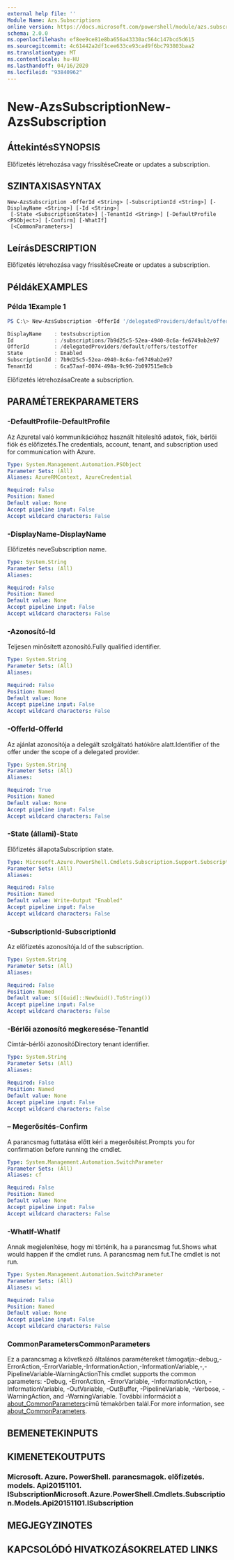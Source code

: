 ```yaml
---
external help file: ''
Module Name: Azs.Subscriptions
online version: https://docs.microsoft.com/powershell/module/azs.subscription/new-azssubscription
schema: 2.0.0
ms.openlocfilehash: ef8ee9ce81e8ba656a43330ac564c147bcd5d615
ms.sourcegitcommit: 4c61442a2df1cee633ce93cad9f6bc793803baa2
ms.translationtype: MT
ms.contentlocale: hu-HU
ms.lasthandoff: 04/16/2020
ms.locfileid: "93840962"
---
```

# <span data-ttu-id="d07ee-101">New-AzsSubscription</span><span class="sxs-lookup"><span data-stu-id="d07ee-101">New-AzsSubscription</span></span>

## <span data-ttu-id="d07ee-102">Áttekintés</span><span class="sxs-lookup"><span data-stu-id="d07ee-102">SYNOPSIS</span></span>
<span data-ttu-id="d07ee-103">Előfizetés létrehozása vagy frissítése</span><span class="sxs-lookup"><span data-stu-id="d07ee-103">Create or updates a subscription.</span></span>

## <span data-ttu-id="d07ee-104">SZINTAXISA</span><span class="sxs-lookup"><span data-stu-id="d07ee-104">SYNTAX</span></span>

```
New-AzsSubscription -OfferId <String> [-SubscriptionId <String>] [-DisplayName <String>] [-Id <String>]
 [-State <SubscriptionState>] [-TenantId <String>] [-DefaultProfile <PSObject>] [-Confirm] [-WhatIf]
 [<CommonParameters>]
```

## <span data-ttu-id="d07ee-105">Leírás</span><span class="sxs-lookup"><span data-stu-id="d07ee-105">DESCRIPTION</span></span>
<span data-ttu-id="d07ee-106">Előfizetés létrehozása vagy frissítése</span><span class="sxs-lookup"><span data-stu-id="d07ee-106">Create or updates a subscription.</span></span>

## <span data-ttu-id="d07ee-107">Példák</span><span class="sxs-lookup"><span data-stu-id="d07ee-107">EXAMPLES</span></span>

### <span data-ttu-id="d07ee-108">Példa 1</span><span class="sxs-lookup"><span data-stu-id="d07ee-108">Example 1</span></span>
```powershell
PS C:\> New-AzsSubscription -OfferId '/delegatedProviders/default/offers/testoffer' -DisplayName 'testsubscription' | fl *

DisplayName    : testsubscription
Id             : /subscriptions/7b9d25c5-52ea-4940-8c6a-fe6749ab2e97
OfferId        : /delegatedProviders/default/offers/testoffer
State          : Enabled
SubscriptionId : 7b9d25c5-52ea-4940-8c6a-fe6749ab2e97
TenantId       : 6ca57aaf-0074-498a-9c96-2b097515e8cb
```

<span data-ttu-id="d07ee-109">Előfizetés létrehozása</span><span class="sxs-lookup"><span data-stu-id="d07ee-109">Create a subscription.</span></span>

## <span data-ttu-id="d07ee-110">PARAMÉTEREK</span><span class="sxs-lookup"><span data-stu-id="d07ee-110">PARAMETERS</span></span>

### <span data-ttu-id="d07ee-111">-DefaultProfile</span><span class="sxs-lookup"><span data-stu-id="d07ee-111">-DefaultProfile</span></span>
<span data-ttu-id="d07ee-112">Az Azuretal való kommunikációhoz használt hitelesítő adatok, fiók, bérlői fiók és előfizetés.</span><span class="sxs-lookup"><span data-stu-id="d07ee-112">The credentials, account, tenant, and subscription used for communication with Azure.</span></span>

```yaml
Type: System.Management.Automation.PSObject
Parameter Sets: (All)
Aliases: AzureRMContext, AzureCredential

Required: False
Position: Named
Default value: None
Accept pipeline input: False
Accept wildcard characters: False

```

### <span data-ttu-id="d07ee-113">-DisplayName</span><span class="sxs-lookup"><span data-stu-id="d07ee-113">-DisplayName</span></span>
<span data-ttu-id="d07ee-114">Előfizetés neve</span><span class="sxs-lookup"><span data-stu-id="d07ee-114">Subscription name.</span></span>

```yaml
Type: System.String
Parameter Sets: (All)
Aliases:

Required: False
Position: Named
Default value: None
Accept pipeline input: False
Accept wildcard characters: False

```

### <span data-ttu-id="d07ee-115">-Azonosító</span><span class="sxs-lookup"><span data-stu-id="d07ee-115">-Id</span></span>
<span data-ttu-id="d07ee-116">Teljesen minősített azonosító.</span><span class="sxs-lookup"><span data-stu-id="d07ee-116">Fully qualified identifier.</span></span>

```yaml
Type: System.String
Parameter Sets: (All)
Aliases:

Required: False
Position: Named
Default value: None
Accept pipeline input: False
Accept wildcard characters: False

```

### <span data-ttu-id="d07ee-117">-OfferId</span><span class="sxs-lookup"><span data-stu-id="d07ee-117">-OfferId</span></span>
<span data-ttu-id="d07ee-118">Az ajánlat azonosítója a delegált szolgáltató hatóköre alatt.</span><span class="sxs-lookup"><span data-stu-id="d07ee-118">Identifier of the offer under the scope of a delegated provider.</span></span>

```yaml
Type: System.String
Parameter Sets: (All)
Aliases:

Required: True
Position: Named
Default value: None
Accept pipeline input: False
Accept wildcard characters: False

```

### <span data-ttu-id="d07ee-119">-State (állami)</span><span class="sxs-lookup"><span data-stu-id="d07ee-119">-State</span></span>
<span data-ttu-id="d07ee-120">Előfizetés állapota</span><span class="sxs-lookup"><span data-stu-id="d07ee-120">Subscription state.</span></span>

```yaml
Type: Microsoft.Azure.PowerShell.Cmdlets.Subscription.Support.SubscriptionState
Parameter Sets: (All)
Aliases:

Required: False
Position: Named
Default value: Write-Output "Enabled"
Accept pipeline input: False
Accept wildcard characters: False

```

### <span data-ttu-id="d07ee-121">-SubscriptionId</span><span class="sxs-lookup"><span data-stu-id="d07ee-121">-SubscriptionId</span></span>
<span data-ttu-id="d07ee-122">Az előfizetés azonosítója.</span><span class="sxs-lookup"><span data-stu-id="d07ee-122">Id of the subscription.</span></span>

```yaml
Type: System.String
Parameter Sets: (All)
Aliases:

Required: False
Position: Named
Default value: $([Guid]::NewGuid().ToString())
Accept pipeline input: False
Accept wildcard characters: False

```

### <span data-ttu-id="d07ee-123">-Bérlői azonosító megkeresése</span><span class="sxs-lookup"><span data-stu-id="d07ee-123">-TenantId</span></span>
<span data-ttu-id="d07ee-124">Címtár-bérlői azonosító</span><span class="sxs-lookup"><span data-stu-id="d07ee-124">Directory tenant identifier.</span></span>

```yaml
Type: System.String
Parameter Sets: (All)
Aliases:

Required: False
Position: Named
Default value: None
Accept pipeline input: False
Accept wildcard characters: False

```

### <span data-ttu-id="d07ee-125">– Megerősítés</span><span class="sxs-lookup"><span data-stu-id="d07ee-125">-Confirm</span></span>
<span data-ttu-id="d07ee-126">A parancsmag futtatása előtt kéri a megerősítést.</span><span class="sxs-lookup"><span data-stu-id="d07ee-126">Prompts you for confirmation before running the cmdlet.</span></span>

```yaml
Type: System.Management.Automation.SwitchParameter
Parameter Sets: (All)
Aliases: cf

Required: False
Position: Named
Default value: None
Accept pipeline input: False
Accept wildcard characters: False

```

### <span data-ttu-id="d07ee-127">-WhatIf</span><span class="sxs-lookup"><span data-stu-id="d07ee-127">-WhatIf</span></span>
<span data-ttu-id="d07ee-128">Annak megjelenítése, hogy mi történik, ha a parancsmag fut.</span><span class="sxs-lookup"><span data-stu-id="d07ee-128">Shows what would happen if the cmdlet runs.</span></span>
<span data-ttu-id="d07ee-129">A parancsmag nem fut.</span><span class="sxs-lookup"><span data-stu-id="d07ee-129">The cmdlet is not run.</span></span>

```yaml
Type: System.Management.Automation.SwitchParameter
Parameter Sets: (All)
Aliases: wi

Required: False
Position: Named
Default value: None
Accept pipeline input: False
Accept wildcard characters: False

```

### <span data-ttu-id="d07ee-130">CommonParameters</span><span class="sxs-lookup"><span data-stu-id="d07ee-130">CommonParameters</span></span>
<span data-ttu-id="d07ee-131">Ez a parancsmag a következő általános paramétereket támogatja:-debug,-ErrorAction,-ErrorVariable,-InformationAction,-InformationVariable,-,-PipelineVariable-WarningAction</span><span class="sxs-lookup"><span data-stu-id="d07ee-131">This cmdlet supports the common parameters: -Debug, -ErrorAction, -ErrorVariable, -InformationAction, -InformationVariable, -OutVariable, -OutBuffer, -PipelineVariable, -Verbose, -WarningAction, and -WarningVariable.</span></span> <span data-ttu-id="d07ee-132">További információt a [about_CommonParameters](http://go.microsoft.com/fwlink/?LinkID=113216)című témakörben talál.</span><span class="sxs-lookup"><span data-stu-id="d07ee-132">For more information, see [about_CommonParameters](http://go.microsoft.com/fwlink/?LinkID=113216).</span></span>

## <span data-ttu-id="d07ee-133">BEMENETEK</span><span class="sxs-lookup"><span data-stu-id="d07ee-133">INPUTS</span></span>

## <span data-ttu-id="d07ee-134">KIMENETEK</span><span class="sxs-lookup"><span data-stu-id="d07ee-134">OUTPUTS</span></span>

### <span data-ttu-id="d07ee-135">Microsoft. Azure. PowerShell. parancsmagok. előfizetés. models. Api20151101. ISubscription</span><span class="sxs-lookup"><span data-stu-id="d07ee-135">Microsoft.Azure.PowerShell.Cmdlets.Subscription.Models.Api20151101.ISubscription</span></span>



## <span data-ttu-id="d07ee-136">MEGJEGYZI</span><span class="sxs-lookup"><span data-stu-id="d07ee-136">NOTES</span></span>

## <span data-ttu-id="d07ee-137">KAPCSOLÓDÓ HIVATKOZÁSOK</span><span class="sxs-lookup"><span data-stu-id="d07ee-137">RELATED LINKS</span></span>

